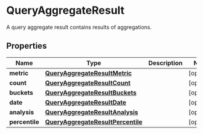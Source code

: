 

# QueryAggregateResult

A query aggregate result contains results of aggregations.

## Properties

Name | Type | Description | Notes
------------ | ------------- | ------------- | -------------
**metric** | [**QueryAggregateResultMetric**](QueryAggregateResultMetric.md) |  |  [optional]
**count** | [**QueryAggregateResultCount**](QueryAggregateResultCount.md) |  |  [optional]
**buckets** | [**QueryAggregateResultBuckets**](QueryAggregateResultBuckets.md) |  |  [optional]
**date** | [**QueryAggregateResultDate**](QueryAggregateResultDate.md) |  |  [optional]
**analysis** | [**QueryAggregateResultAnalysis**](QueryAggregateResultAnalysis.md) |  |  [optional]
**percentile** | [**QueryAggregateResultPercentile**](QueryAggregateResultPercentile.md) |  |  [optional]



